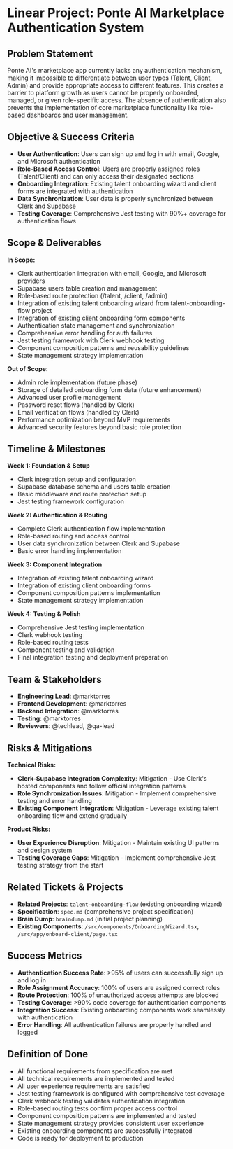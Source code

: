# Linear Project: Ponte AI Marketplace Authentication System

## Problem Statement
Ponte AI's marketplace app currently lacks any authentication mechanism, making it impossible to differentiate between user types (Talent, Client, Admin) and provide appropriate access to different features. This creates a barrier to platform growth as users cannot be properly onboarded, managed, or given role-specific access. The absence of authentication also prevents the implementation of core marketplace functionality like role-based dashboards and user management.

## Objective & Success Criteria
- **User Authentication**: Users can sign up and log in with email, Google, and Microsoft authentication
- **Role-Based Access Control**: Users are properly assigned roles (Talent/Client) and can only access their designated sections
- **Onboarding Integration**: Existing talent onboarding wizard and client forms are integrated with authentication
- **Data Synchronization**: User data is properly synchronized between Clerk and Supabase
- **Testing Coverage**: Comprehensive Jest testing with 90%+ coverage for authentication flows

## Scope & Deliverables

**In Scope:**
- Clerk authentication integration with email, Google, and Microsoft providers
- Supabase users table creation and management
- Role-based route protection (/talent, /client, /admin)
- Integration of existing talent onboarding wizard from talent-onboarding-flow project
- Integration of existing client onboarding form components
- Authentication state management and synchronization
- Comprehensive error handling for auth failures
- Jest testing framework with Clerk webhook testing
- Component composition patterns and reusability guidelines
- State management strategy implementation

**Out of Scope:**
- Admin role implementation (future phase)
- Storage of detailed onboarding form data (future enhancement)
- Advanced user profile management
- Password reset flows (handled by Clerk)
- Email verification flows (handled by Clerk)
- Performance optimization beyond MVP requirements
- Advanced security features beyond basic role protection

## Timeline & Milestones

**Week 1: Foundation & Setup**
- Clerk integration setup and configuration
- Supabase database schema and users table creation
- Basic middleware and route protection setup
- Jest testing framework configuration

**Week 2: Authentication & Routing**
- Complete Clerk authentication flow implementation
- Role-based routing and access control
- User data synchronization between Clerk and Supabase
- Basic error handling implementation

**Week 3: Component Integration**
- Integration of existing talent onboarding wizard
- Integration of existing client onboarding forms
- Component composition patterns implementation
- State management strategy implementation

**Week 4: Testing & Polish**
- Comprehensive Jest testing implementation
- Clerk webhook testing
- Role-based routing tests
- Component testing and validation
- Final integration testing and deployment preparation

## Team & Stakeholders
- **Engineering Lead**: @marktorres
- **Frontend Development**: @marktorres
- **Backend Integration**: @marktorres
- **Testing**: @marktorres
- **Reviewers**: @techlead, @qa-lead

## Risks & Mitigations

**Technical Risks:**
- **Clerk-Supabase Integration Complexity**: Mitigation - Use Clerk's hosted components and follow official integration patterns
- **Role Synchronization Issues**: Mitigation - Implement comprehensive testing and error handling
- **Existing Component Integration**: Mitigation - Leverage existing talent onboarding flow and extend gradually

**Product Risks:**
- **User Experience Disruption**: Mitigation - Maintain existing UI patterns and design system
- **Testing Coverage Gaps**: Mitigation - Implement comprehensive Jest testing strategy from the start

## Related Tickets & Projects
- **Related Projects**: `talent-onboarding-flow` (existing onboarding wizard)
- **Specification**: `spec.md` (comprehensive project specification)
- **Brain Dump**: `braindump.md` (initial project planning)
- **Existing Components**: `/src/components/OnboardingWizard.tsx`, `/src/app/onboard-client/page.tsx`

## Success Metrics
- **Authentication Success Rate**: >95% of users can successfully sign up and log in
- **Role Assignment Accuracy**: 100% of users are assigned correct roles
- **Route Protection**: 100% of unauthorized access attempts are blocked
- **Testing Coverage**: >90% code coverage for authentication components
- **Integration Success**: Existing onboarding components work seamlessly with authentication
- **Error Handling**: All authentication failures are properly handled and logged

## Definition of Done
- All functional requirements from specification are met
- All technical requirements are implemented and tested
- All user experience requirements are satisfied
- Jest testing framework is configured with comprehensive test coverage
- Clerk webhook testing validates authentication integration
- Role-based routing tests confirm proper access control
- Component composition patterns are implemented and tested
- State management strategy provides consistent user experience
- Existing onboarding components are successfully integrated
- Code is ready for deployment to production 